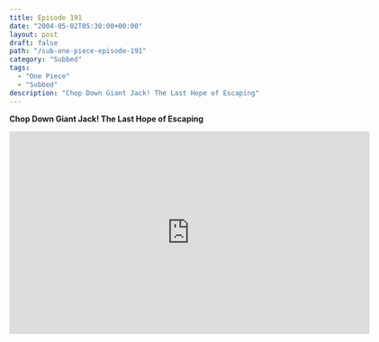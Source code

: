 ```yaml
---
title: Episode 191
date: "2004-05-02T05:30:00+00:00"
layout: post
draft: false
path: "/sub-one-piece-episode-191"
category: "Subbed"
tags:
  - "One Piece"
  - "Subbed"
description: "Chop Down Giant Jack! The Last Hope of Escaping"
---
```


**Chop Down Giant Jack! The Last Hope of Escaping**

<iframe width="640" height="360" src="https://www.rapidvideo.com/e/FXQGJVUWYW" frameborder="0" marginwidth=0 marginheight=0 scrolling=no allowfullscreen></iframe>

